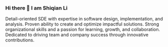 ### Hi there 👋 I am Shiqian Li

Detail-oriented SDE with expertise in software design, implementation, and analysis. Proven ability
to create and optimize impactful solutions. Strong organizational skills and a passion for learning, growth, and
collaboration. Dedicated to driving team and company success through innovative contributions.
<!--
**LXWHX/LXWHX** is a ✨ _special_ ✨ repository because its `README.md` (this file) appears on your GitHub profile.

Here are some ideas to get you started:

- 🔭 I’m currently working on ...
- 🌱 I’m currently learning ...
- 👯 I’m looking to collaborate on ...
- 🤔 I’m looking for help with ...
- 💬 Ask me about ...
- 📫 How to reach me: ...
- 😄 Pronouns: ...
- ⚡ Fun fact: ...
-->
